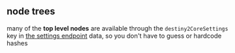 ## node trees
many of the **top level nodes** are available through the `destiny2CoreSettings` key in [the settings endpoint](settings) data, so you don't have to guess or hardcode hashes